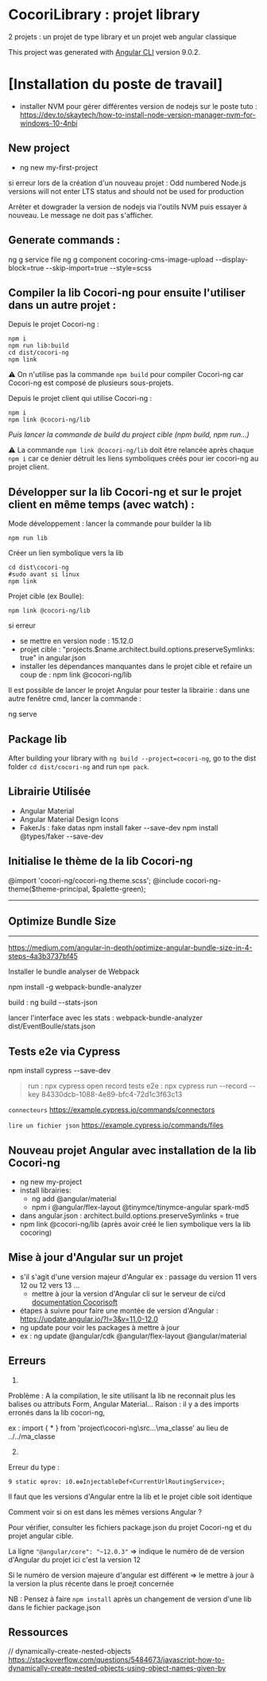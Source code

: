 # CocoriLibrary : projet library

2 projets : un projet de type library et un projet web angular classique 

This project was generated with [Angular CLI](https://github.com/angular/angular-cli) version 9.0.2.

# [Installation du poste de travail]

- installer NVM pour gérer différentes version de nodejs sur le poste
tuto : https://dev.to/skaytech/how-to-install-node-version-manager-nvm-for-windows-10-4nbi

## New project

- ng new my-first-project

si erreur lors de la création d'un nouveau projet : 
    Odd numbered Node.js versions will not enter LTS status and should not be used for production

Arrêter et dowgrader la version de nodejs via l'outils NVM puis essayer à nouveau. Le message ne doit pas s'afficher.


## Generate commands :
ng g service file
ng g component cocoring-cms-image-upload --display-block=true --skip-import=true --style=scss

## Compiler la lib Cocori-ng pour ensuite l'utiliser dans un autre projet : 

Depuis le projet Cocori-ng : 
```
npm i
npm run lib:build
cd dist/cocori-ng 
npm link
```

⚠️ On n'utilise pas la commande `npm build` pour compiler Cocori-ng car Cocori-ng est composé de plusieurs sous-projets.

Depuis le projet client qui utilise Cocori-ng : 

```
npm i
npm link @cocori-ng/lib
```
_Puis lancer la commande de build du project cible (npm build, npm run...)_

⚠️ La commande `npm link @cocori-ng/lib` doit être relancée après chaque `npm i` car ce denier détruit les liens symboliques créés pour ier cocori-ng au projet client.

## Développer sur la lib Cocori-ng et sur le projet client en même temps (avec watch) :

Mode développement : lancer la commande pour builder la lib

`npm run lib`

Créer un lien symbolique vers la lib

```
cd dist\cocori-ng
#sudo avant si linux
npm link 
```

Projet cible (ex Boulle):

`npm link @cocori-ng/lib`


si erreur

* se mettre en version node : 15.12.0
* projet cible : "projects.$name.architect.build.options.preserveSymlinks: true" in angular.json
* installer les dépendances manquantes dans le projet cible et refaire un coup de : npm link @cocori-ng/lib

Il est possible de lancer le projet Angular pour tester la librairie : 
dans une autre fenêtre cmd, lancer la commande : 

ng serve

## Package lib

After building your library with `ng build --project=cocori-ng`, go to the dist folder `cd dist/cocori-ng` and run `npm pack`.

## Librairie Utilisée

- Angular Material
- Angular Material Design Icons
- FakerJs : fake datas 
    npm install faker --save-dev
    npm install @types/faker --save-dev


## Initialise le thème de la lib Cocori-ng

@import 'cocori-ng/cocori-ng.theme.scss';
@include cocori-ng-theme($theme-principal, $palette-green);


**********************
## Optimize Bundle Size
**********************
https://medium.com/angular-in-depth/optimize-angular-bundle-size-in-4-steps-4a3b3737bf45


Installer le bundle analyser de Webpack

npm install -g webpack-bundle-analyzer

build : ng build --stats-json

lancer l'interface avec les stats : webpack-bundle-analyzer dist/EventBoulle/stats.json


## Tests e2e via Cypress

npm install cypress --save-dev

> run : npx cypress open
> record tests e2e : npx cypress run --record --key 84330dcb-1088-4e89-bfc4-72d1c3f63c13

`connecteurs`
https://example.cypress.io/commands/connectors

`lire un fichier json`
https://example.cypress.io/commands/files

## Nouveau projet Angular avec installation de la lib Cocori-ng

- ng new my-project
- install librairies:
    - ng add @angular/material
    - npm i @angular/flex-layout @tinymce/tinymce-angular spark-md5
- dans angular.json : architect.build.options.preserveSymlinks = true
- npm link @cocori-ng/lib (après avoir créé le lien symbolique vers la lib cocoring)


## Mise à jour d'Angular sur un projet

- s'il s'agit d'une version majeur d'Angular ex : passage du version 11 vers 12 ou 12 vers 13 ...
    * mettre à jour la version d'Angular cli sur le serveur de ci/cd [documentation Cocorisoft](https://bitbucket.org/cocorisoft/cocorisoft/src/master/ci-cd/README.md)
- étapes à suivre pour faire une montée de version d'Angular : https://update.angular.io/?l=3&v=11.0-12.0
- ng update pour voir les packages à mettre à jour
- ex : ng update @angular/cdk @angular/flex-layout @angular/material

## Erreurs

1.
Problème : A la compilation, le site utilisant la lib ne reconnait plus les balises ou attributs Form, Angular Material...
Raison : il y a des imports erronés dans la lib cocori-ng,

ex : import { * } from 'project\cocori-ng\src...\ma_classe' au lieu de ../../ma_classe

2.
Erreur du type :

```9 static ɵprov: i0.ɵɵInjectableDef<CurrentUrlRoutingService>;```

Il faut que les versions d'Angular entre la lib et le projet cible soit identique

Comment voir si on est dans les mêmes versions Angular ?

Pour vérifier, consulter les fichiers package.json du projet Cocori-ng et du projet angular cible.

La ligne ```"@angular/core": "~12.0.3"``` => indique le numéro de de version d'Angular du projet ici c'est la version 12

Si le numéro de version majeure d'angular est différent => le mettre à jour à la version la plus récente dans le proejt concernée

NB : Pensez à faire ```npm install``` après un changement de version d'une lib dans le fichier package.json

## Ressources

// dynamically-create-nested-objects
https://stackoverflow.com/questions/5484673/javascript-how-to-dynamically-create-nested-objects-using-object-names-given-by

